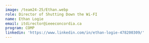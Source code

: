 ```yaml
---
image: /team24-25/Ethan.webp
role: Director of Shutting Down the Wi-FI
name: Ethan Logie
email: itdirector@ieeeconcordia.ca
program: COMP
linkedin: 'https://www.linkedin.com/in/ethan-logie-478200309/'
---
```


